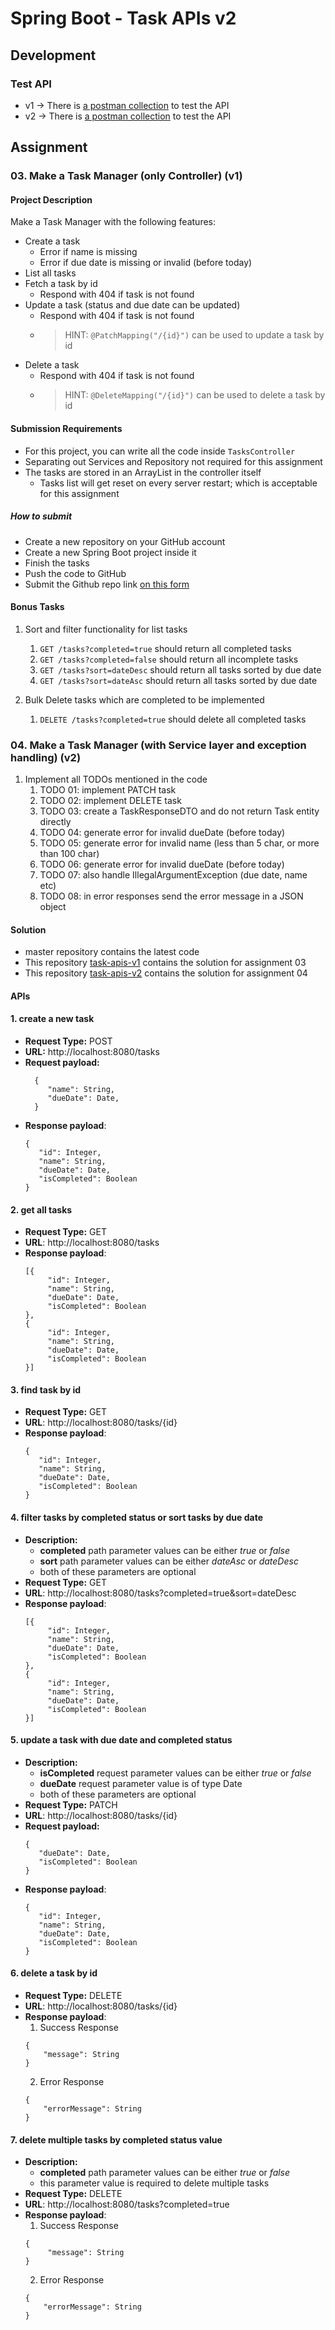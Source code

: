 # Spring Boot - Task APIs v2

## Development

### Test API

- v1 -> There is [a postman collection](./task_manager_apis.postman_collection.json) to test the API
- v2 -> There is [a postman collection](./task_manager_apis_v2.postman_collection.json) to test the API

## Assignment

### 03. Make a Task Manager (only  Controller) (v1)

#### Project Description

Make a Task Manager with the following features:

- Create a task
    - Error if name is missing
    - Error if due date is missing or invalid (before today)
- List all tasks
- Fetch a task by id
    - Respond with 404 if task is not found
- Update a task (status and due date can be updated)
    - Respond with 404 if task is not found
    - > HINT: `@PatchMapping("/{id}")` can be used to update a task by id
- Delete a task
    - Respond with 404 if task is not found
    - > HINT: `@DeleteMapping("/{id}")` can be used to delete a task by id

#### Submission Requirements

- For this project, you can write all the code inside `TasksController`
- Separating out Services and Repository not required for this assignment
- The tasks are stored in an ArrayList in the controller itself
    - Tasks list will get reset on every server restart; which is acceptable for this assignment

##### How to submit

- Create a new repository on your GitHub account
- Create a new Spring Boot project inside it
- Finish the tasks
- Push the code to GitHub
- Submit the Github repo link [on this form](https://docs.google.com/forms/d/e/1FAIpQLSfYBoju84gWZNybklLwrqiATCiK_GkJvNIzlk-0A1tGH1rskQ/viewform?usp=sf_link)

#### Bonus Tasks

1. Sort and filter functionality for list tasks
    1. `GET /tasks?completed=true` should return all completed tasks
    2. `GET /tasks?completed=false` should return all incomplete tasks
    3. `GET /tasks?sort=dateDesc` should return all tasks sorted by due date
    4. `GET /tasks?sort=dateAsc` should return all tasks sorted by due date

2. Bulk Delete tasks which are completed to be implemented
    1. `DELETE /tasks?completed=true` should delete all completed tasks

### 04. Make a Task Manager (with Service layer and exception handling)  (v2)

1. Implement all TODOs mentioned in the code
   1. TODO 01: implement PATCH task
   2. TODO 02: implement DELETE task
   3. TODO 03: create a TaskResponseDTO and do not return Task entity directly
   4. TODO 04: generate error for invalid dueDate (before today)
   5. TODO 05: generate error for invalid name (less than 5 char, or more than 100 char)
   6. TODO 06: generate error for invalid dueDate (before today)
   7. TODO 07: also handle IllegalArgumentException (due date, name etc)
   8. TODO 08: in error responses send the error message in a JSON object

#### Solution

- master repository contains the latest code
- This repository [task-apis-v1](https://github.com/sanketwakhare/tasks-basic-apis/tree/task-apis-v1) contains the solution for assignment 03    
- This repository [task-apis-v2](https://github.com/sanketwakhare/tasks-basic-apis/tree/task-apis-v2) contains the solution for assignment 04

#### APIs
#### 1. create a new task 
   - **Request Type:** POST
   - **URL:** http://localhost:8080/tasks
   - **Request payload:** 
     ```
       {
          "name": String,
          "dueDate": Date,
       }
     ```
   - **Response payload**:
       ```
       {
          "id": Integer,
          "name": String,
          "dueDate": Date,
          "isCompleted": Boolean
       }
       ```

#### 2. get all tasks
   - **Request Type:** GET
   - **URL**: http://localhost:8080/tasks
   - **Response payload**:
     ```
     [{
          "id": Integer,
          "name": String,
          "dueDate": Date,
          "isCompleted": Boolean
     },
     {
          "id": Integer,
          "name": String,
          "dueDate": Date,
          "isCompleted": Boolean
     }]
     ``` 
     
#### 3. find task by id 
   - **Request Type:** GET
   - **URL**: http://localhost:8080/tasks/{id}
   - **Response payload**:
     ```
     {
        "id": Integer,
        "name": String,
        "dueDate": Date,
        "isCompleted": Boolean
     }
     ```

#### 4. filter tasks by completed status or sort tasks by due date
   - **Description:** 
     - **completed** path parameter values can be either _true_ or _false_
     - **sort** path parameter values can be either _dateAsc_ or _dateDesc_
     - both of these parameters are optional
   - **Request Type:** GET
   - **URL**: http://localhost:8080/tasks?completed=true&sort=dateDesc
   - **Response payload**:
     ```
     [{
          "id": Integer,
          "name": String,
          "dueDate": Date,
          "isCompleted": Boolean
     },
     {
          "id": Integer,
          "name": String,
          "dueDate": Date,
          "isCompleted": Boolean
     }]
     ```

#### 5. update a task with due date and completed status
   - **Description:**
     - **isCompleted** request parameter values can be either _true_ or _false_
     - **dueDate** request parameter value is of type Date 
     - both of these parameters are optional
   - **Request Type:** PATCH
   - **URL**: http://localhost:8080/tasks/{id}
   - **Request payload:** 
     ```
     {       
        "dueDate": Date,
        "isCompleted": Boolean
     }
     ```
   - **Response payload**:
     ```
     {
        "id": Integer,
        "name": String,
        "dueDate": Date,
        "isCompleted": Boolean
     }
     ```
     
#### 6. delete a task by id
   - **Request Type:** DELETE
   - **URL**: http://localhost:8080/tasks/{id}
   - **Response payload**:
     1. Success Response
     ```
     {
         "message": String          
     }
     ```
     2. Error Response
     ```
     {
         "errorMessage": String          
     }
     ```

#### 7. delete multiple tasks by completed status value
   - **Description:**
     - **completed** path parameter values can be either _true_ or _false_
     - this parameter value is required to delete multiple tasks
   - **Request Type:** DELETE
   - **URL**: http://localhost:8080/tasks?completed=true
   - **Response payload**:
      1. Success Response
     ```
     {
          "message": String          
     }
     ```
      2. Error Response
     ```
     {
         "errorMessage": String          
     }
     ```
